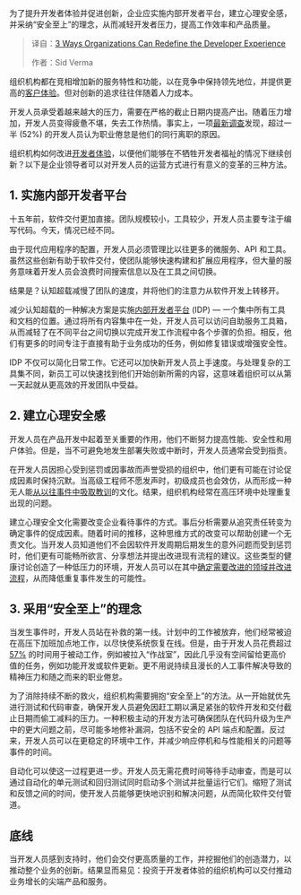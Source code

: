 
<!--
title: 组织机构重塑开发者体验的三种方式
cover: https://cdn.thenewstack.io/media/2025/06/f9f0b143-happy.jpg
summary: 为了提升开发者体验并促进创新，企业应实施内部开发者平台，建立心理安全感，并采纳“安全至上”的理念，从而减轻开发者压力，提高工作效率和产品质量。
-->

为了提升开发者体验并促进创新，企业应实施内部开发者平台，建立心理安全感，并采纳“安全至上”的理念，从而减轻开发者压力，提高工作效率和产品质量。

> 译自：[3 Ways Organizations Can Redefine the Developer Experience](https://thenewstack.io/3-ways-organizations-can-redefine-the-developer-experience/)
> 
> 作者：Sid Verma

组织机构都在竞相增加新的服务特性和功能，以在竞争中保持领先地位，并提供更高的[客户体验](https://thenewstack.io/how-brands-can-use-ai-in-2025-to-close-the-cx-expectation-gap/)。但对创新的追求往往伴随着人力成本。

开发人员承受着越来越大的压力，需要在严格的截止日期内提高产出。随着压力增加，开发人员变得疲惫不堪，失去工作热情。事实上，一项[最新调查](https://www.harness.io/state-of-developer-experience)发现，超过一半 (52%) 的开发人员认为职业倦怠是他们的同行离职的原因。

组织机构如何改进[开发者体验](https://thenewstack.io/improving-developer-experience-drives-profitability/)，以便他们能够在不牺牲开发者福祉的情况下继续创新？以下是企业领导者可以对开发人员的运营方式进行有意义的变革的三种方法。

## **1. 实施内部开发者平台**

十五年前，软件交付更加直接。团队规模较小，工具较少，开发人员主要专注于编写代码。今天，情况已经不同。

由于现代应用程序的配置，开发人员必须管理比以往更多的微服务、API 和工具。虽然这些创新有助于软件交付，使团队能够快速构建和扩展应用程序，但大量的服务意味着开发人员会浪费时间搜索信息以及在工具之间切换。

结果是？认知超载减慢了团队的速度，并将他们的注意力从软件开发上转移开。

减少认知超载的一种解决方案是实施[内部开发者平台](https://thenewstack.io/the-hidden-benefits-of-internal-developer-platforms/) (IDP) — 一个集中所有工具和文档的位置。通过将所有内容集中在一处，开发人员可以访问自助服务工具箱，从而减轻了在不同平台之间切换以完成开发工作流程中各个步骤的负担。相反，他们有更多的时间专注于直接有助于业务成功的任务，例如修复错误或增强安全性。

IDP 不仅可以简化日常工作。它还可以加快新开发人员上手速度。与处理复杂的工具集不同，新员工可以快速找到他们开始创新所需的内容，这意味着组织可以从第一天起就从更高效的开发团队中受益。

## **2. 建立心理安全感**

开发人员在产品开发中起着至关重要的作用，他们不断努力提高性能、安全性和用户体验。但是，当不可避免地发生部署失败或中断时，开发人员通常会受到指责。

在开发人员因担心受到惩罚或因事故而声誉受损的组织中，他们更有可能在讨论促成因素时保持沉默。当高级工程师不愿发声时，初级成员也会效仿，从而形成一种无人能[从以往事件中吸取教训](https://thenewstack.io/what-can-incident-teams-learn-from-crisis-management/)的文化。结果，组织机构经常在高压环境中处理重复出现的问题。

建立心理安全文化需要改变企业看待事件的方式。事后分析需要从追究责任转变为确定事件的促成因素。随着时间的推移，这种思维方式的改变可以帮助创建一个无责文化。当开发人员知道他们不会因软件开发周期后期发生的意外问题而受到惩罚时，他们更有可能畅所欲言、分享想法并提出改进现有流程的建议。这些类型的健康讨论创造了一种低压力的环境，开发人员可以在其中[确定需要改进的领域并改进流程](https://thenewstack.io/how-to-identify-your-wasteful-processes/)，从而降低重复事件发生的可能性。

## **3. 采用“安全至上”的理念**

当发生事件时，开发人员站在补救的第一线。计划中的工作被放弃，他们经常被迫在高压下加班加点地工作，以尽快使系统恢复在线。但是，由于开发人员花费超过[57%](https://developer.cisco.com/articles/from-frustration-to-innovation/from-frustration-to-innovation/#from-frustration-to-innovation-how-full-stack-observability-can-help-developers-escape-war-rooms-and-maximize-impact) 的时间用于被动工作，例如被拉入“作战室”，因此几乎没有空间留给更高价值的任务，例如功能开发或软件更新。更不用说持续且漫长的人工事件解决导致的精神压力和随之而来的职业倦怠。

为了消除持续不断的救火，组织机构需要拥抱“安全至上”的方法。从一开始就优先进行测试和代码审查，确保开发人员避免因赶工期以满足紧张的软件开发和交付截止日期而偷工减料的压力。一种积极主动的开发方法可确保团队在代码升级为生产中的更大问题之前，尽可能多地修补漏洞，包括不安全的 API 端点和配置。反过来，开发人员可以在更稳定的环境中工作，并减少响应停机和与性能相关的问题等事件的时间。

自动化可以使这一过程更进一步。开发人员无需花费时间等待手动审查，而是可以通过自动化的单元测试和回归测试同时启动多个测试并批量运行它们。缩短了测试和反馈之间的时间，使开发人员能够更快地识别和解决问题，从而简化软件交付管道。

## 底线

当开发人员感到支持时，他们会交付更高质量的工作，并挖掘他们的创造潜力，以推动整个业务的创新。结果显而易见：投资于开发者体验的组织机构可以交付推动业务增长的尖端产品和服务。